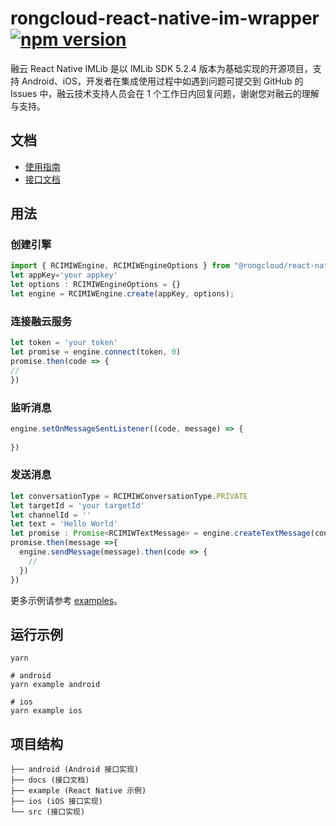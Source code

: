 # rongcloud-react-native-im-wrapper [![npm version][version-badge]][npm]

融云 React Native IMLib 是以 IMLib SDK 5.2.4 版本为基础实现的开源项目，支持 Android、iOS，开发者在集成使用过程中如遇到问题可提交到 GitHub 的 Issues 中，融云技术支持人员会在 1 个工作日内回复问题，谢谢您对融云的理解与支持。

## 文档

- [使用指南](https://doc.rongcloud.cn/im/React-Native/5.X/prepare)
- [接口文档](https://www.rongcloud.cn/docs/api/react-native/imlib_v5/latest)

## 用法

### 创建引擎

```javascript
import { RCIMIWEngine, RCIMIWEngineOptions } from "@rongcloud/react-native-im-wrapper";
let appKey='your appkey'
let options : RCIMIWEngineOptions = {}
let engine = RCIMIWEngine.create(appKey, options);
```

### 连接融云服务

```javascript
let token = 'your token'
let promise = engine.connect(token, 0)
promise.then(code => {
//
})
```

### 监听消息

```javascript
engine.setOnMessageSentListener((code, message) => {
    
})
```

### 发送消息

```javascript
let conversationType = RCIMIWConversationType.PRIVATE
let targetId = 'your targetId'
let channelId = ''
let text = 'Hello World'
let promise : Promise<RCIMIWTextMessage> = engine.createTextMessage(conversationType, targetId:, channelId, text):
promise.then(message =>{
  engine.sendMessage(message).then(code => {
    //
  })
})
```

更多示例请参考 [examples](example/examples)。

## 运行示例

```
yarn

# android
yarn example android

# ios
yarn example ios
```

## 项目结构

```
├── android (Android 接口实现)
├── docs (接口文档)
├── example (React Native 示例)
├── ios (iOS 接口实现)
└── src (接口实现)
```

[npm]: https://www.npmjs.com/package/@rongcloud/react-native-im-wrapper
[version-badge]: https://badge.fury.io/js/rongcloud-react-native-im-wrapper.svg
